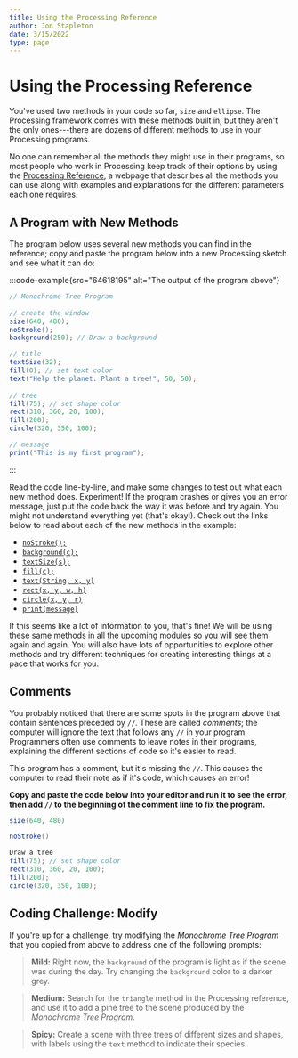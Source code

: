 ```yaml
---
title: Using the Processing Reference
author: Jon Stapleton
date: 3/15/2022
type: page
---
```


<!-- ::youtube[A video describing how to access, read, and use information from the Processing reference materials]{#oXmKJ_tYg34} -->

# Using the Processing Reference

You've used two methods in your code so far, `size` and `ellipse`. The Processing framework comes with these methods built in, but they aren't the only ones---there are dozens of different methods to use in your Processing programs.

No one can remember all the methods they might use in their programs, so most people who work in Processing keep track of their options by using the [Processing Reference](https://processing.org/reference/), a webpage that describes all the methods you can use along with examples and explanations for the different parameters each one requires.

## A Program with New Methods

The program below uses several new methods you can find in the reference; copy and paste the program below into a new Processing sketch and see what it can do:

:::code-example{src="64618195" alt="The output of the program above"}
```java
// Monochrome Tree Program
      
// create the window
size(640, 480);
noStroke();
background(250); // Draw a background 

// title
textSize(32);
fill(0); // set text color
text("Help the planet. Plant a tree!", 50, 50);
  
// tree
fill(75); // set shape color  
rect(310, 360, 20, 100);   
fill(200); 
circle(320, 350, 100);

// message
print("This is my first program");
```
:::

Read the code line-by-line, and make some changes to test out what each new method does. Experiment! If the program crashes or gives you an error message, just put the code back the way it was before and try again. You might not understand everything yet (that's okay!). Check out the links below to read about each of the new methods in the example:

* [`noStroke();`](https://processing.org/reference/noStroke_.html)
* [`background(c);`](https://processing.org/reference/background_.html)
* [`textSize(s);`](https://processing.org/reference/textSize_.html)
* [`fill(c);`](https://processing.org/reference/fill_.html)
* [`text(String, x, y)`](https://processing.org/reference/text_.html)
* [`rect(x, y, w, h)`](https://processing.org/reference/rect_.html)
* [`circle(x, y, r)`](https://processing.org/reference/ellipse_.html)
* [`print(message)`](https://processing.org/reference/print_.html)

If this seems like a lot of information to you, that's fine! We will be using these same methods in all the upcoming modules so you will see them again and again. You will also have lots of opportunities to explore other methods and try different techniques for creating interesting things at a pace that works for you.

## Comments

You probably noticed that there are some spots in the program above that contain sentences preceded by `//`. These are called *comments*; the computer will ignore the text that follows any `//` in your program. Programmers often use comments to leave notes in their programs, explaining the different sections of code so it's easier to read.

This program has a comment, but it's missing the `//`. This causes the computer to read their note as if it's code, which causes an error! 

**Copy and paste the code below into your editor and run it to see the error, then add `//` to the beginning of the comment line to fix the program.** 

```java
size(640, 480)

noStroke()

Draw a tree
fill(75); // set shape color  
rect(310, 360, 20, 100);   
fill(200); 
circle(320, 350, 100);
```

## Coding Challenge: Modify

If you're up for a challenge, try modifying the *Monochrome Tree Program* that you copied from above to address one of the following prompts:

> **Mild:** Right now, the `background` of the program is light as if the scene was during the day. Try changing the `background` color to a darker grey.

> **Medium:** Search for the `triangle` method in the Processing reference, and use it to add a pine tree to the scene produced by the *Monochrome Tree Program*.

> **Spicy:** Create a scene with three trees of different sizes and shapes, with labels using the `text` method to indicate their species.
